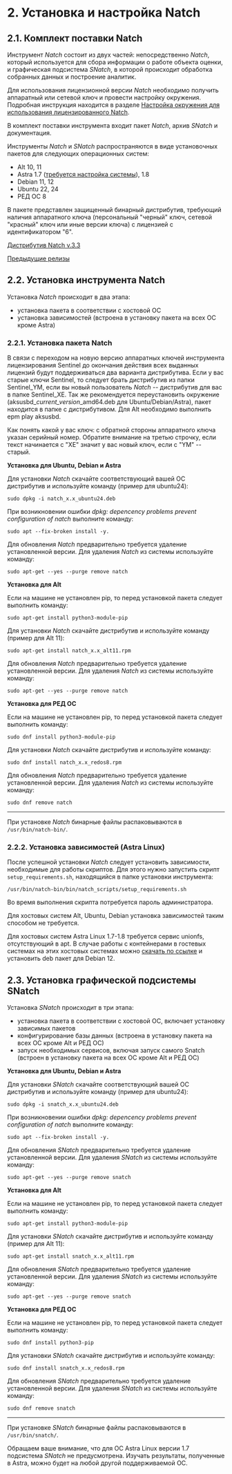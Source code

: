 ﻿<div style="page-break-before:always;">
</div>

# <a name="setup_natch"></a>2. Установка и настройка Natch

## <a name="complect"></a>2.1. Комплект поставки Natch

Инструмент *Natch* состоит из двух частей: непосредственно *Natch*, который используется для
сбора информации о работе объекта оценки, и графическая подсистема *SNatch*, в которой происходит обработка
собранных данных и построение аналитик.

Для использования лицензионной версии *Natch* необходимо получить аппаратный или сетевой ключ и провести настройку окружения.
Подробная инструкция находится в разделе [Настройка окружения для использования лицензированного Natch](app1_license.md#app_license).

В комплект поставки инструмента входит пакет *Natch*, архив *SNatch* и документация.

Инструменты *Natch* и *SNatch* распространяются в виде установочных пакетов для следующих операционных систем:

* Alt 10, 11
* Astra 1.7 ([требуется настройка системы](#setup_astra)), 1.8
* Debian 11, 12
* Ubuntu 22, 24
* РЕД ОС 8

В пакете представлен защищенный бинарный дистрибутив, требующий наличия аппаратного ключа (персональный "черный" ключ,
сетевой "красный" ключ или иные версии ключа) с лицензией c идентификатором "6".

[Дистрибутив Natch v.3.3](https://nextcloud.ispras.ru/index.php/s/9TcYb2GoFpaZtE7)

[Предыдущие релизы](app9_releases.md#app_releases)


## 2.2. Установка инструмента Natch

Установка *Natch* происходит в два этапа:

* установка пакета в соответствии с хостовой ОС
* установка зависимостей (встроена в установку пакета на всех ОС кроме Astra)

### 2.2.1. Установка пакета Natch

В связи с переходом на новую версию аппаратных ключей инструмента лицензирования Sentinel до окончания действия всех выданных лицензий будут
поддерживаться два варианта дистрибутива. Если у вас старые ключи Sentinel, то следует брать дистрибутив из папки Sentinel_YM, если вы
новый пользователь *Natch* -- дистрибутив для вас в папке Sentinel_XE. Так же рекомендуется переустановить окружение
(aksusbd_*current_version*\_amd64.deb для Ubuntu/Debian/Astra), пакет находится в папке с дистрибутивом. Для Alt необходимо выполнить epm play aksusbd.

Как понять какой у вас ключ: с обратной стороны аппаратного ключа указан серийный номер. Обратите внимание на третью строчку, если
текст начинается с "XE" значит у вас новый ключ, если с "YM" -- старый.

**Установка для Ubuntu, Debian и Astra**

Для установки *Natch* скачайте соответствующий вашей ОС дистрибутив и используйте команду (пример для ubuntu24):

```
sudo dpkg -i natch_x.x_ubuntu24.deb
```
При возникновении ошибки *dpkg: depencency problems prevent configuration of natch* выполните команду:

```
sudo apt --fix-broken install -y.
```

Для обновления *Natch* предварительно требуется удаление установленной версии. Для удаления *Natch* из системы используйте команду:

```
sudo apt-get --yes --purge remove natch
```

**Установка для Alt**

Если на машине не установлен pip, то перед установкой пакета следует выполнить команду:

```
sudo apt-get install python3-module-pip
```

Для установки *Natch* скачайте дистрибутив и используйте команду (пример для Alt 11):
```
sudo apt-get install natch_x.x_alt11.rpm
```
Для обновления *Natch* предварительно требуется удаление установленной версии. Для удаления *Natch* из системы используйте команду:
```
sudo apt-get --yes --purge remove natch
```

**Установка для РЕД ОС**

Если на машине не установлен pip, то перед установкой пакета следует выполнить команду:

```
sudo dnf install python3-module-pip
```

Для установки *Natch* скачайте дистрибутив и используйте команду:
```
sudo dnf install natch_x.x_redos8.rpm
```
Для обновления *Natch* предварительно требуется удаление установленной версии. Для удаления *Natch* из системы используйте команду:
```
sudo dnf remove natch
```

___

При установке *Natch* бинарные файлы распаковываются в ``/usr/bin/natch-bin/``.

### 2.2.2. Установка зависимостей (Astra Linux)

После успешной установки *Natch* следует установить зависимости, необходимые для работы скриптов.
Для этого нужно запустить скрипт `setup_requirements.sh`, находящийся в папке установки инструмента:

```
/usr/bin/natch-bin/bin/natch_scripts/setup_requirements.sh
```
Во время выполнения скрипта потребуется пароль администратора.

Для хостовых систем Alt, Ubuntu, Debian установка зависимостей таким способом не требуется.

Для хостовых систем Astra Linux 1.7-1.8 требуется сервис unionfs, отсутствующий в apt. В случае работы с контейнерами
в гостевых системах на этих хостовых системах можно [скачать по ссылке](https://pkgs.org/download/unionfs-fuse) и установить deb пакет для Debian 12.

## <a name="setup_snatch"></a>2.3. Установка графической подсистемы SNatch

Установка *SNatch* происходит в три этапа:

* установка пакета в соответствии с хостовой ОС, включает установку зависимых пакетов
* конфигурирование базы данных (встроена в установку пакета на всех ОС кроме Alt и РЕД ОС)
* запуск необходимых сервисов, включая запуск самого Snatch (встроен в установку пакета на всех ОС кроме Alt и РЕД ОС)

  
**Установка для Ubuntu, Debian и Astra**

Для установки *SNatch* скачайте соответствующий вашей ОС дистрибутив и используйте команду (пример для ubuntu24):

```
sudo dpkg -i snatch_x.x_ubuntu24.deb
```
При возникновении ошибки *dpkg: depencency problems prevent configuration of natch* выполните команду:

```
sudo apt --fix-broken install -y.
```

Для обновления *SNatch* предварительно требуется удаление установленной версии. Для удаления *SNatch* из системы используйте команду:

```
sudo apt-get --yes --purge remove snatch
```

**Установка для Alt**

Если на машине не установлен pip, то перед установкой пакета следует выполнить команду:

```
sudo apt-get install python3-module-pip
```

Для установки *SNatch* скачайте дистрибутив и используйте команду (пример для Alt 11):
```
sudo apt-get install snatch_x.x_alt11.rpm
```
Для обновления *SNatch* предварительно требуется удаление установленной версии. Для удаления *SNatch* из системы используйте команду:
```
sudo apt-get --yes --purge remove snatch
```

**Установка для РЕД ОС**

Если на машине не установлен pip, то перед установкой пакета следует выполнить команду:

```
sudo dnf install python3-pip
```

Для установки *SNatch* скачайте дистрибутив и используйте команду:
```
sudo dnf install snatch_x.x_redos8.rpm
```
Для обновления *SNatch* предварительно требуется удаление установленной версии. Для удаления *SNatch* из системы используйте команду:
```
sudo dnf remove snatch
```

___

При установке *SNatch* бинарные файлы распаковываются в ``/usr/bin/snatch/``.


Обращаем ваше внимание, что для ОС Astra Linux версии 1.7 подсистема *SNatch* не предусмотрена. Изучать результаты, полученные в Astra, можно будет на любой другой поддерживаемой ОС.

